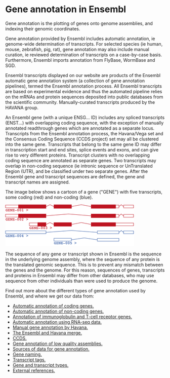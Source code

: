 # Gene annotation in Ensembl

Gene annotation is the plotting of genes onto genome assemblies, and indexing their genomic coordinates.

Gene annotation provided by Ensembl includes automatic annotation, ie genome-wide determination of transcripts. For selected species (ie human, mouse, zebrafish, pig, rat), gene annotation may also include manual curation, ie reviewed determination of transcripts on a case-by-case basis. Furthermore, Ensembl imports annotation from FlyBase, WormBase and SGD.

Ensembl transcripts displayed on our website are products of the Ensembl automatic gene annotation system (a collection of gene annotation pipelines), termed the Ensembl annotation process. All Ensembl transcripts are based on experimental evidence and thus the automated pipeline relies on the mRNAs and protein sequences deposited into public databases from the scientific community. Manually-curated transcripts produced by the HAVANA group.

An Ensembl gene (with a unique ENSG... ID) includes any spliced transcripts (ENST...) with overlapping coding sequence, with the exception of manually annotated readthrough genes which are annotated as a separate locus. Transcripts from the Ensembl annotation process, the Havana/Vega set and the Consensus Coding Sequence (CCDS project) set may all be clustered into the same gene. Transcripts that belong to the same gene ID may differ in transcription start and end sites, splice events and exons, and can give rise to very different proteins. Transcript clusters with no overlapping coding sequence are annotated as separate genes. Two transcripts may overlap in non-coding sequence (ie intronic sequence or UnTranslated Region (UTR), and be classified under two separate genes. After the Ensembl gene and transcript sequences are defined, the gene and transcript names are assigned.

The image below shows a cartoon of a gene ("GENE") with five transcripts, some coding (red) and non-coding (blue).

![Cartoon of a gene in Ensembl](gene.png "Cartoon of a gene in Ensembl")

The sequence of any gene or transcript shown in Ensembl is the sequence in the underlying genome assembly, where the sequence of any protein is the translated genomic sequence. This is to prevent any mismatch between the genes and the genome. For this reason, sequences of genes, transcripts and proteins in Ensembl may differ from other databases, who may use sequence from other individuals than were used to produce the genome.

Find out more about the different types of gene annotation used by Ensembl, and where we get our data from:
* [Automatic annotation of coding genes.](automatic_coding.md)
* [Automatic annotation of non-coding genes.](automatic_noncoding.md)
* [Annotation of immunoglobulin and T-cell receptor genes.](automatic_immunoglobulin.md)
* [Automatic annotation using RNA-seq data.](automatic_RNAseq.md)
* [Manual gene annotation by Havana.](manual_havana.md)
* [The Ensembl and Havana merge.](annotation_merge.md)
* [CCDS.](ccds_annotation.md)
* [Gene annotation of low quality assemblies.](low_quality_assemblies.md)
* [Sources of data for gene annotation.](annotation_sources.md)
* [Gene naming.](gene_names.md)
* [Transcript tags.](transcript_quality_tags.md)
* [Gene and transcript types.](biotypes.md)
* [External references.](xrefs.md)
